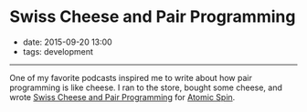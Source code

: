 # Swiss Cheese and Pair Programming

- date: 2015-09-20 13:00
- tags: development

----

One of my favorite podcasts inspired me to write about how pair
programming is like cheese. I ran to the store, bought some cheese,
and wrote [Swiss Cheese and Pair
Programming](https://spin.atomicobject.com/2015/09/20/swiss-cheese-pair-programming/) for [Atomic Spin](https://spin.atomicobject.com/).

